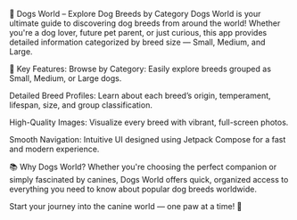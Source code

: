 🐾 Dogs World – Explore Dog Breeds by Category
Dogs World is your ultimate guide to discovering dog breeds from around the world! Whether you're a dog lover, future pet parent, or just curious, this app provides detailed information categorized by breed size — Small, Medium, and Large.

🐶 Key Features:
Browse by Category: Easily explore breeds grouped as Small, Medium, or Large dogs.

Detailed Breed Profiles: Learn about each breed’s origin, temperament, lifespan, size, and group classification.

High-Quality Images: Visualize every breed with vibrant, full-screen photos.

Smooth Navigation: Intuitive UI designed using Jetpack Compose for a fast and modern experience.

📚 Why Dogs World?
Whether you're choosing the perfect companion or simply fascinated by canines, Dogs World offers quick, organized access to everything you need to know about popular dog breeds worldwide.

Start your journey into the canine world — one paw at a time! 🐾
